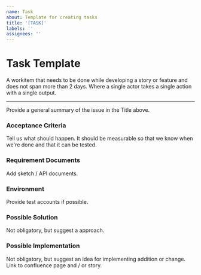 ```yaml
---
name: Task
about: Template for creating tasks
title: '[TASK]'
labels: ''
assignees: ''
---
```


# Task Template

A workitem that needs to be done while developing a story or feature and does not span more than 2 days.
Where a single actor takes a single action with a single output.

---

Provide a general summary of the issue in the Title above.

### Acceptance Criteria

Tell us what should happen. It should be measurable so that we know when we're done and that it can be tested.

### Requirement Documents

Add sketch / API documents.

### Environment

Provide test accounts if possible.

### Possible Solution

Not obligatory, but suggest a approach.

### Possible Implementation

Not obligatory, but suggest an idea for implementing addition or change. Link to confluence page and / or story.
